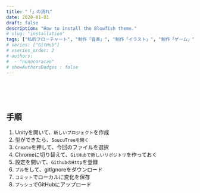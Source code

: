 ```yaml
---
title: "「」の流れ"
date: 2020-01-01
draft: false
description: "How to install the Blowfish theme."
# slug: "installation"
tags: ["私的フローチャート", "制作「音楽」", "制作「イラスト」", "制作「ゲーム」"]
# series: ["GitHub"]
# vseries_order: 2
# authors:
#  - "nunocoracao"
# showAuthorsBadges : false 
---
```






<br><br><br>
## 手順

1. Unityを開いて、```新しいプロジェクト```を作成
2. 型ができたら、```SoucuTreeを開く```
3. ```Create```を押して、今回のファイルを選択
4. Chromeに切り替えて、```GitHubで新しいリポジトリ```を作っておく
5. 設定を開いて、```GithubのHttp```を登録
6. ```プル```をして、gitIgnoreをダウンロード
7. ```コミット```でローカルに変化を保存
8. ```プッシュ```でGitHubにアップロード










